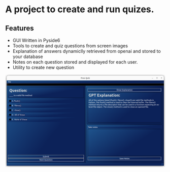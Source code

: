# A project to create and run quizes.
## Features
* GUI Written in Pyside6
* Tools to create and quiz questions from screen images
* Explanation of answers dynamiclly retrieved from openai and stored to your database
* Notes on each question stored and displayed for each user.
* Utility to create new question

![quizzer](./images/quizzer.png)